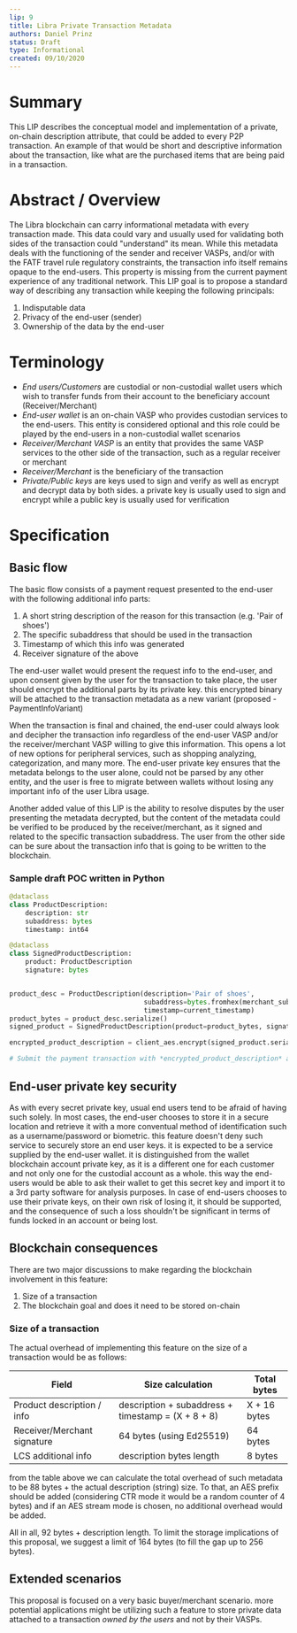```yaml
---
lip: 9
title: Libra Private Transaction Metadata
authors: Daniel Prinz
status: Draft
type: Informational
created: 09/10/2020
---
```

# Summary
This LIP describes the conceptual model and implementation of a private, on-chain description attribute, that could be added to every P2P transaction. An example of that would be short and descriptive information about the transaction, like what are the purchased items that are being paid in a transaction. 

# Abstract / Overview
The Libra blockchain can carry informational metadata with every transaction made. This data could vary and usually used for validating both sides of the transaction could "understand" its mean. While this metadata deals with the functioning of the sender and receiver VASPs, and/or with the FATF travel rule regulatory constraints, the transaction info itself remains opaque to the end-users. This property is missing from the current payment experience of any traditional network.
This LIP goal is to propose a standard way of describing any transaction while keeping the following principals:
1. Indisputable data
2. Privacy of the end-user (sender)
3. Ownership of the data by the end-user 


# Terminology
* *End users/Customers* are custodial or non-custodial wallet users which wish to transfer funds from their account to the beneficiary account (Receiver/Merchant)
* *End-user wallet* is an on-chain VASP who provides custodian services to the end-users. This entity is considered optional and this role could be played by the end-users in a non-custodial wallet scenarios
* *Receiver/Merchant VASP* is an entity that provides the same VASP services to the other side of the transaction, such as a regular receiver or merchant
* *Receiver/Merchant* is the beneficiary of the transaction
* *Private/Public keys* are keys used to sign and verify as well as encrypt and decrypt data by both sides. a private key is usually used to sign and encrypt while a public key is usually used for verification  


# Specification
## Basic flow

The basic flow consists of a payment request presented to the end-user with the following additional info parts:
1. A short string description of the reason for this transaction (e.g. 'Pair of shoes')
2. The specific subaddress that should be used in the transaction 
3. Timestamp of which this info was generated
4. Receiver signature of the above

The end-user wallet would present the request info to the end-user, and upon consent given by the user for the transaction to take place, the user should encrypt the additional parts by its private key. this encrypted binary will be attached to the transaction metadata as a new variant (proposed - PaymentInfoVariant)

When the transaction is final and chained, the end-user could always look and decipher the transaction info regardless of the end-user VASP and/or the receiver/merchant VASP willing to give this information. This opens a lot of new options for peripheral services, such as shopping analyzing, categorization, and many more. The end-user private key ensures that the metadata belongs to the user alone, could not be parsed by any other entity, and the user is free to migrate between wallets without losing any important info of the user Libra usage. 

Another added value of this LIP is the ability to resolve disputes by the user presenting the metadata decrypted, but the content of the metadata could be verified to be produced by the receiver/merchant, as it signed and related to the specific transaction subaddress. 
The user from the other side can be sure about the transaction info that is going to be written to the blockchain. 

### Sample draft POC written in Python
```python
@dataclass
class ProductDescription:
    description: str
    subaddress: bytes
    timestamp: int64

@dataclass
class SignedProductDescription:
    product: ProductDescription
    signature: bytes


product_desc = ProductDescription(description='Pair of shoes',
                                  subaddress=bytes.fromhex(merchant_subaddress),
                                  timestamp=current_timestamp)
product_bytes = product_desc.serialize()
signed_product = SignedProductDescription(product=product_bytes, signature=merchant_key.sign(product_bytes))

encrypted_product_description = client_aes.encrypt(signed_product.serialize())

# Submit the payment transaction with *encrypted_product_description* as metadata variant
```

## End-user private key security
As with every secret private key, usual end users tend to be afraid of having such solely. In most cases, the end-user chooses to store it in a secure location and retrieve it with a more conventual method of identification such as a username/password or biometric. this feature doesn't deny such service to securely store an end user keys. it is expected to be a service supplied by the end-user wallet. it is distinguished from the wallet blockchain account private key, as it is a different one for each customer and not only one for the custodial account as a whole. this way the end-users would be able to ask their wallet to get this secret key and import it to a 3rd party software for analysis purposes. In case of end-users chooses to use their private keys, on their own risk of losing it, it should be supported, and the consequence of such a loss shouldn't be significant in terms of funds locked in an account or being lost.  

## Blockchain consequences
There are two major discussions to make regarding the blockchain involvement in this feature: 
1. Size of a transaction
2. The blockchain goal and does it need to be stored on-chain

### Size of a transaction
The actual overhead of implementing this feature on the size of a transaction would be as follows:

| Field                       | Size calculation                                       | Total bytes  |
| --------------------------- | ------------------------------------------------------ | ------------ |
| Product description / info  | description + subaddress + timestamp = (X + 8 + 8)     | X + 16 bytes |
| Receiver/Merchant signature | 64 bytes (using Ed25519)                               | 64 bytes     |
| LCS additional info         | description bytes length                               | 8 bytes      |


from the table above we can calculate the total overhead of such metadata to be 88 bytes + the actual description (string) size.
To that, an AES prefix should be added (considering CTR mode it would be a random counter of 4 bytes) and if an AES stream mode is chosen, no additional overhead would be added. 

All in all, 92 bytes + description length. To limit the storage implications of this proposal, we suggest a limit of 164 bytes (to fill the gap up to 256 bytes).

## Extended scenarios
This proposal is focused on a very basic buyer/merchant scenario. more potential applications might be utilizing such a feature to store private data attached to a transaction *owned by the users* and not by their VASPs. 



